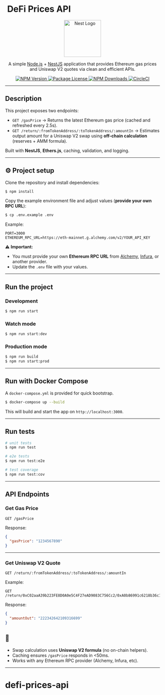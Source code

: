 # ️ DeFi Prices API

<p align="center">
  <a href="http://nestjs.com/" target="blank">
    <img src="https://nestjs.com/img/logo-small.svg" width="120" alt="Nest Logo" />
  </a>
</p>

<p align="center">
A simple <a href="http://nodejs.org" target="_blank">Node.js</a> + <a href="https://nestjs.com/" target="_blank">NestJS</a> application that provides Ethereum gas prices and Uniswap V2 quotes via clean and efficient APIs.
</p>

<p align="center">
  <a href="https://www.npmjs.com/package/@nestjs/core" target="_blank">
    <img src="https://img.shields.io/npm/v/@nestjs/core.svg" alt="NPM Version" />
  </a>
  <a href="https://www.npmjs.com/package/@nestjs/core" target="_blank">
    <img src="https://img.shields.io/npm/l/@nestjs/core.svg" alt="Package License" />
  </a>
  <a href="https://www.npmjs.com/package/@nestjs/common" target="_blank">
    <img src="https://img.shields.io/npm/dm/@nestjs/common.svg" alt="NPM Downloads" />
  </a>
  <a href="https://circleci.com/gh/nestjs/nest" target="_blank">
    <img src="https://img.shields.io/circleci/build/github/nestjs/nest/master" alt="CircleCI" />
  </a>
</p>

---

## Description

This project exposes two endpoints:

- `GET /gasPrice` → Returns the latest Ethereum gas price (cached and refreshed every 2.5s).  
- `GET /return/:fromTokenAddress/:toTokenAddress/:amountIn` → Estimates output amount for a Uniswap V2 swap using **off-chain calculation** (reserves + AMM formula).  

Built with **NestJS**, **Ethers.js**, caching, validation, and logging.

---

## ⚙️ Project setup

Clone the repository and install dependencies:

```bash
$ npm install
```

Copy the example environment file and adjust values (**provide your own RPC URL**):

```bash
$ cp .env.example .env
```

Example:

```env
PORT=3000
ETHEREUM_RPC_URL=https://eth-mainnet.g.alchemy.com/v2/YOUR_API_KEY
```

⚠️ **Important:**
- You must provide your own **Ethereum RPC URL** from [Alchemy](https://www.alchemy.com/), [Infura](https://www.infura.io/), or another provider.
- Update the `.env` file with your values.

---

##  Run the project

### Development

```bash
$ npm run start
```

### Watch mode

```bash
$ npm run start:dev
```

### Production mode

```bash
$ npm run build
$ npm run start:prod
```

---

## Run with Docker Compose

A `docker-compose.yml` is provided for quick bootstrap.

```bash
$ docker-compose up --build
```

This will build and start the app on `http://localhost:3000`.

---

## Run tests

```bash
# unit tests
$ npm run test

# e2e tests
$ npm run test:e2e

# test coverage
$ npm run test:cov
```

---

## API Endpoints

### Get Gas Price

```http
GET /gasPrice
```

Response:

```json
{
  "gasPrice": "1234567890"
}
```

---

### Get Uniswap V2 Quote

```http
GET /return/:fromTokenAddress/:toTokenAddress/:amountIn
```

Example:

```http
GET /return/0xC02aaA39b223FE8D0A0e5C4F27eAD9083C756Cc2/0xA0b86991c6218b36c1d19D4a2e9Eb0cE3606eB48/1000000000000000000
```

Response:

```json
{
  "amountOut": "222342642109316699"
}
```

## 📘

- Swap calculation uses **Uniswap V2 formula** (no on-chain helpers).  
- Caching ensures `/gasPrice` responds in <50ms.  
- Works with any Ethereum RPC provider (Alchemy, Infura, etc).  

---
# defi-prices-api
